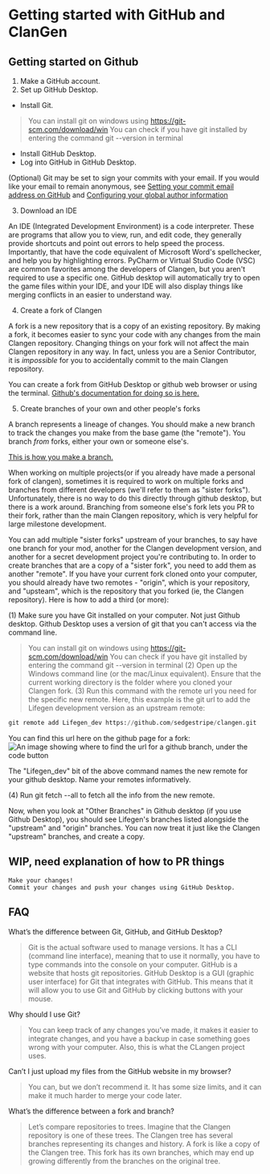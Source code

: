 # Getting started with GitHub and ClanGen

## Getting started on Github

1. Make a GitHub account.
2. Set up GitHub Desktop.
- Install Git. 
> You can install git on windows using https://git-scm.com/download/win
> You can check if you have git installed by entering the command git --version in terminal
- Install GitHub Desktop.
- Log into GitHub in GitHub Desktop.


(Optional) Git may be set to sign your commits with your email. If you would like your email to remain anonymous, see [Setting your commit email address on GitHub](https://docs.github.com/en/account-and-profile/setting-up-and-managing-your-personal-account-on-github/managing-email-preferences/setting-your-commit-email-address) and [Configuring your global author information](https://docs.github.com/en/desktop/configuring-and-customizing-github-desktop/configuring-git-for-github-desktop)

3. Download an IDE

An IDE (Integrated Development Environment) is a code interpreter. These are programs that allow you to view, run, and edit code, they generally provide shortcuts and point out errors to help speed the process. Importantly, that have the code equivalent of Microsoft Word's spellchecker, and help you by highlighting errors. PyCharm or Virtual Studio Code (VSC) are common favorites among the developers of Clangen, but you aren't required to use a specific one. GitHub desktop will automatically try to open the game files within your IDE, and your IDE will also display things like merging conflicts in an easier to understand way.

4. Create a fork of Clangen

A fork is a new repository that is a copy of an existing repository. By making a fork, it becomes easier to sync your code with any changes from the main Clangen repository. Changing things on your fork will not affect the main Clangen repository in any way. In fact, unless you are a Senior Contributor, it is _impossible_ for you to accidentally commit to the main Clangen repository.

You can create a fork from GitHub Desktop or github web browser or using the terminal. [Github's documentation for doing so is here.](https://docs.github.com/en/pull-requests/collaborating-with-pull-requests/working-with-forks/fork-a-repo)

5. Create branches of your own and other people's forks

A branch represents a lineage of changes. You should make a new branch to track the changes you make from the base game (the "remote"). You branch _from_ forks, either your own or someone else's. 

[This is how you make a branch.](https://docs.github.com/en/pull-requests/collaborating-with-pull-requests/proposing-changes-to-your-work-with-pull-requests/creating-and-deleting-branches-within-your-repository)

When working on multiple projects(or if you already have made a personal fork of clangen), sometimes it is required to work on multiple forks and branches from different developers (we'll refer to them as "sister forks"). Unfortunately, there is no way to do this directly through github desktop, but there is a work around. Branching from someone else's fork lets you PR to their fork, rather than the main Clangen repository, which is very helpful for large milestone development.

You can add multiple "sister forks" upstream of your branches, to say have one branch for your mod, another for the Clangen development version, and another for a secret development project you're contributing to. In order to create branches that are a copy of a "sister fork", you need to add them as another "remote".  If you have your current fork cloned onto your computer, you should already have two remotes - "origin", which is your repository, and "upsteam", which is the repository that you forked (ie, the Clangen repository). Here is how to add a third (or more):

(1) Make sure you have Git installed on your computer. Not just Github desktop. Github Desktop uses a version of git that you can't access via the command line. 
> You can install git on windows using https://git-scm.com/download/win
> You can check if you have git installed by entering the command git --version in terminal
(2) Open up the Windows command line (or the mac/Linux equivalent). Ensure that the current working directory is the folder where you cloned your Clangen fork. 
(3) Run this command with the remote url you need for the specific new remote. Here, this example is the git url to add the Lifegen development version as an upstream remote:
```py 
git remote add Lifegen_dev https://github.com/sedgestripe/clangen.git
``` 
You can find this url here on the github page for a fork:
![An image showing where to find the url for a github branch, under the code button](https://media.discordapp.net/attachments/1229932793191206913/1232500116875902987/github_explain.png?ex=6629aeae&is=66285d2e&hm=a7052baf529201613c9441bbeda71cbcaa4c64bcc1bf65b28bd4891af99d719a&=&format=webp&quality=lossless&width=2206&height=1036)

The "Lifegen_dev" bit of the above command names the new remote for your github desktop. Name your remotes informatively.

(4) Run git fetch --all to fetch all the info from the new remote. 

Now, when you look at "Other Branches" in Github desktop (if you use Github Desktop), you should see Lifegen's branches listed alongside the "upstream" and "origin" branches.  You can now treat it just like the Clangen "upstream" branches, and create a copy. 



## WIP, need explanation of how to PR things


    Make your changes!
    Commit your changes and push your changes using GitHub Desktop.

<Write a commit message and push your changes>


## FAQ
What’s the difference between Git, GitHub, and GitHub Desktop?
> Git is the actual software used to manage versions. It has a CLI (command line interface), meaning that to use it normally, you have to type commands into the console on your computer. GitHub is a website that hosts git repositories. GitHub Desktop is a GUI (graphic user interface) for Git that integrates with GitHub. This means that it will allow you to use Git and GitHub by clicking buttons with your mouse.

Why should I use Git?
> You can keep track of any changes you’ve made, it makes it easier to integrate changes, and you have a backup in case something goes wrong with your computer. Also, this is what the CLangen project uses.

Can’t I just upload my files from the GitHub website in my browser?
> You can, but we don’t recommend it. It has some size limits, and it can make it much harder to merge your code later.

What’s the difference between a fork and branch?
> Let’s compare repositories to trees. Imagine that the Clangen repository is one of these trees. The Clangen tree has several branches representing its changes and history. A fork is like a copy of the Clangen tree. This fork has its own branches, which may end up growing differently from the branches on the original tree.